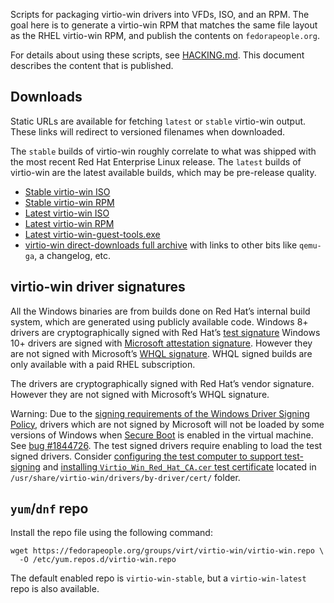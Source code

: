 Scripts for packaging virtio-win drivers into VFDs, ISO, and an RPM. The goal
here is to generate a virtio-win RPM that matches the same file layout as
the RHEL virtio-win RPM, and publish the contents on `fedorapeople.org`.

For details about using these scripts, see [HACKING.md](HACKING.md). This
document describes the content that is published.


## Downloads

Static URLs are available for fetching `latest` or `stable` virtio-win output.
These links will redirect to versioned filenames when downloaded.

The `stable` builds of virtio-win roughly correlate to what was shipped with the most recent Red Hat Enterprise Linux release. The `latest` builds of virtio-win are the latest available builds, which may be pre-release quality.

* [Stable virtio-win ISO](https://fedorapeople.org/groups/virt/virtio-win/direct-downloads/stable-virtio/virtio-win.iso)
* [Stable virtio-win RPM](https://fedorapeople.org/groups/virt/virtio-win/direct-downloads/stable-virtio/virtio-win.noarch.rpm)
* [Latest virtio-win ISO](https://fedorapeople.org/groups/virt/virtio-win/direct-downloads/latest-virtio/virtio-win.iso)
* [Latest virtio-win RPM](https://fedorapeople.org/groups/virt/virtio-win/direct-downloads/latest-virtio/virtio-win.noarch.rpm)
* [Latest virtio-win-guest-tools.exe](https://fedorapeople.org/groups/virt/virtio-win/direct-downloads/latest-virtio/virtio-win-guest-tools.exe)
* [virtio-win direct-downloads full archive](https://fedorapeople.org/groups/virt/virtio-win/direct-downloads/) with links to other bits like `qemu-ga`, a changelog, etc.


## virtio-win driver signatures

All the Windows binaries are from builds done on Red Hat’s internal build system, which are generated using publicly available code. Windows 8+ drivers are cryptographically signed with Red Hat’s [test signature](https://docs.microsoft.com/en-us/windows-hardware/drivers/install/test-signing) Windows 10+ drivers are signed with [Microsoft attestation signature](https://docs.microsoft.com/en-us/windows-hardware/drivers/dashboard/code-signing-attestation). However they are not signed with Microsoft’s [WHQL signature](https://docs.microsoft.com/en-us/windows-hardware/drivers/install/whql-release-signature). WHQL signed builds are only available with a paid RHEL subscription.

The drivers are cryptographically signed with Red Hat’s vendor signature. However they are not signed with Microsoft’s WHQL signature.

Warning: Due to the [signing requirements of the Windows Driver Signing Policy](https://docs.microsoft.com/en-us/windows-hardware/drivers/install/kernel-mode-code-signing-policy\--windows-vista-and-later-#signing-requirements-by-version), drivers which are not signed by Microsoft will not be loaded by some versions of Windows when [Secure Boot](https://docs.microsoft.com/en-us/windows-hardware/design/device-experiences/oem-secure-boot) is enabled in the virtual machine. See [bug #1844726](https://bugzilla.redhat.com/1844726). The test signed drivers require enabling to load the test signed drivers. Consider [configuring the test computer to support test-signing](https://docs.microsoft.com/en-us/windows-hardware/drivers/install/configuring-the-test-computer-to-support-test-signing) and [installing `Virtio_Win_Red_Hat_CA.cer` test certificate](https://docs.microsoft.com/en-us/windows-hardware/drivers/install/installing-test-certificates) located in `/usr/share/virtio-win/drivers/by-driver/cert/` folder.


## `yum`/`dnf` repo

Install the repo file using the following command:

```console
wget https://fedorapeople.org/groups/virt/virtio-win/virtio-win.repo \
  -O /etc/yum.repos.d/virtio-win.repo
```

The default enabled repo is `virtio-win-stable`, but a `virtio-win-latest` repo
is also available.
